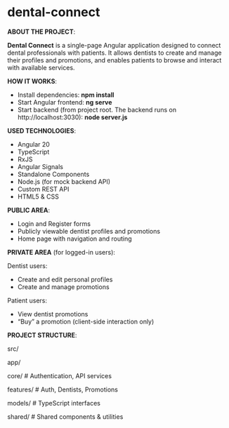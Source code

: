 # dental-connect 

**ABOUT THE PROJECT**: 

**Dental Connect** is a single-page Angular application designed to connect dental professionals with patients. It allows dentists to create and manage their profiles and promotions, and enables patients to browse and interact with available services.

**HOW IT WORKS**:

- Install dependencies: **npm install**
- Start Angular frontend: **ng serve**
- Start backend (from project root. The backend runs on http://localhost:3030): **node server.js**

**USED TECHNOLOGIES**:

- Angular 20
- TypeScript
- RxJS
- Angular Signals
- Standalone Components
- Node.js (for mock backend API)
- Custom REST API
- HTML5 & CSS

**PUBLIC AREA**:

- Login and Register forms
- Publicly viewable dentist profiles and promotions
- Home page with navigation and routing

**PRIVATE AREA** (for logged-in users):

Dentist users:
  - Create and edit personal profiles
  - Create and manage promotions
    
Patient users:
  - View dentist promotions
  - “Buy” a promotion (client-side interaction only)

**PROJECT STRUCTURE**:

src/

app/

core/ # Authentication, API services

features/ # Auth, Dentists, Promotions

models/ # TypeScript interfaces

shared/ # Shared components & utilities
